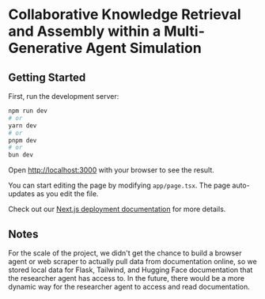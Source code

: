 # Collaborative Knowledge Retrieval and Assembly within a Multi-Generative Agent Simulation

## Getting Started

First, run the development server:

```bash
npm run dev
# or
yarn dev
# or
pnpm dev
# or
bun dev
```

Open [http://localhost:3000](http://localhost:3000) with your browser to see the result.

You can start editing the page by modifying `app/page.tsx`. The page auto-updates as you edit the file.

Check out our [Next.js deployment documentation](https://nextjs.org/docs/app/building-your-application/deploying) for more details.

## Notes
For the scale of the project, we didn't get the chance to build a browser agent or web scraper to actually pull data from documentation online, so we stored local data for Flask, Tailwind, and Hugging Face documentation that the researcher agent has access to. In the future, there would be a more dynamic way for the researcher agent to access and read documentation.

